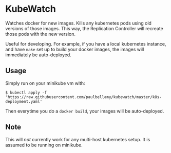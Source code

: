 # KubeWatch

Watches docker for new images. Kills any kubernetes pods using old
versions of those images. This way, the Replication Controller will
recreate those pods with the new version.

Useful for developing. For example, if you have a local kubernetes
instance, and have `make` set up to build your docker images, the
images will immediately be auto-deployed.

## Usage

Simply run on your minikube vm with:

    $ kubectl apply -f 'https://raw.githubusercontent.com/paulbellamy/kubewatch/master/k8s-deployment.yaml'

Then everytime you do a `docker build`, your images will be
auto-deployed.

## Note

This will *not* currently work for any multi-host kubernetes setup. It is assumed to be running on minikube.
